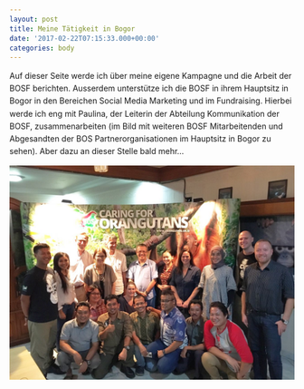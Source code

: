 ```yaml
---
layout: post
title: Meine Tätigkeit in Bogor
date: '2017-02-22T07:15:33.000+00:00'
categories: body
---
```

<span style="line-height: 1.58;">Auf dieser Seite werde ich über meine eigene Kampagne und die Arbeit der BOSF berichten. Ausserdem unterstütze ich die BOSF in ihrem Hauptsitz in Bogor in den Bereichen Social Media Marketing und im Fundraising. Hierbei werde ich eng mit Paulina, der Leiterin der Abteilung Kommunikation der BOSF, zusammenarbeiten (im Bild mit weiteren BOSF Mitarbeitenden und Abgesandten der BOS Partnerorganisationen im Hauptsitz in Bogor zu sehen). Aber dazu an dieser Stelle bald mehr…</span>

![](/uploads/2017/03/04/IMG-20161120-WA0001.jpg)